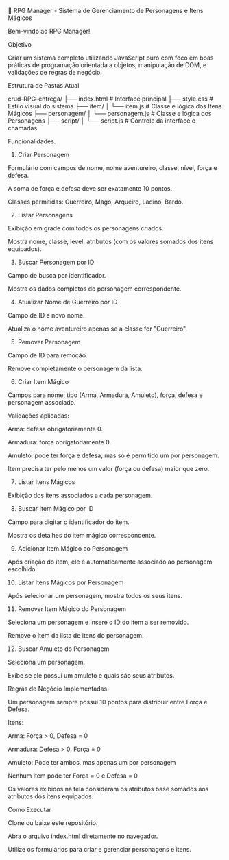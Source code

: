 📘 RPG Manager - Sistema de Gerenciamento de Personagens e Itens Mágicos

Bem-vindo ao RPG Manager! 

Objetivo

Criar um sistema completo utilizando JavaScript puro com foco em boas práticas de programação orientada a objetos, manipulação de DOM, e validações de regras de negócio.

Estrutura de Pastas Atual

crud-RPG-entrega/
├── index.html                # Interface principal
├── style.css                 # Estilo visual do sistema
├── item/
│   └── item.js               # Classe e lógica dos Itens Mágicos
├── personagem/
│   └── personagem.js         # Classe e lógica dos Personagens
├── script/
│   └── script.js             # Controle da interface e chamadas

Funcionalidades.

1. Criar Personagem

Formulário com campos de nome, nome aventureiro, classe, nível, força e defesa.

A soma de força e defesa deve ser exatamente 10 pontos.

Classes permitidas: Guerreiro, Mago, Arqueiro, Ladino, Bardo.

2. Listar Personagens

Exibição em grade com todos os personagens criados.

Mostra nome, classe, level, atributos (com os valores somados dos itens equipados).

3. Buscar Personagem por ID

Campo de busca por identificador.

Mostra os dados completos do personagem correspondente.

4. Atualizar Nome de Guerreiro por ID

Campo de ID e novo nome.

Atualiza o nome aventureiro apenas se a classe for "Guerreiro".

5. Remover Personagem

Campo de ID para remoção.

Remove completamente o personagem da lista.

6. Criar Item Mágico

Campos para nome, tipo (Arma, Armadura, Amuleto), força, defesa e personagem associado.

Validações aplicadas:

Arma: defesa obrigatoriamente 0.

Armadura: força obrigatoriamente 0.

Amuleto: pode ter força e defesa, mas só é permitido um por personagem.

Item precisa ter pelo menos um valor (força ou defesa) maior que zero.

7. Listar Itens Mágicos

Exibição dos itens associados a cada personagem.

8. Buscar Item Mágico por ID

Campo para digitar o identificador do item.

Mostra os detalhes do item mágico correspondente.

9. Adicionar Item Mágico ao Personagem

Após criação do item, ele é automaticamente associado ao personagem escolhido.

10. Listar Itens Mágicos por Personagem

Após selecionar um personagem, mostra todos os seus itens.

11. Remover Item Mágico do Personagem

Seleciona um personagem e insere o ID do item a ser removido.

Remove o item da lista de itens do personagem.

12. Buscar Amuleto do Personagem

Seleciona um personagem.

Exibe se ele possui um amuleto e quais são seus atributos.


Regras de Negócio Implementadas

Um personagem sempre possui 10 pontos para distribuir entre Força e Defesa.

Itens:

Arma: Força > 0, Defesa = 0

Armadura: Defesa > 0, Força = 0

Amuleto: Pode ter ambos, mas apenas um por personagem

Nenhum item pode ter Força = 0 e Defesa = 0

Os valores exibidos na tela consideram os atributos base somados aos atributos dos itens equipados.

Como Executar

Clone ou baixe este repositório.

Abra o arquivo index.html diretamente no navegador.

Utilize os formulários para criar e gerenciar personagens e itens.

